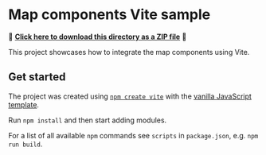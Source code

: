 # Map components Vite sample

📁 **[Click here to download this directory as a ZIP file](https://download-directory.github.io?url=https://github.com/Esri/jsapi-resources/tree/main/component-samples/map-components/samples/vite)** 📁

This project showcases how to integrate the map components using Vite.

## Get started

The project was created using [`npm create vite`](https://vitejs.dev/guide/#scaffolding-your-first-vite-project) with the [vanilla JavaScript template](https://github.com/vitejs/vite/tree/main/packages/create-vite/template-vanilla).

Run `npm install` and then start adding modules.

For a list of all available `npm` commands see `scripts` in `package.json`, e.g. `npm run build`.